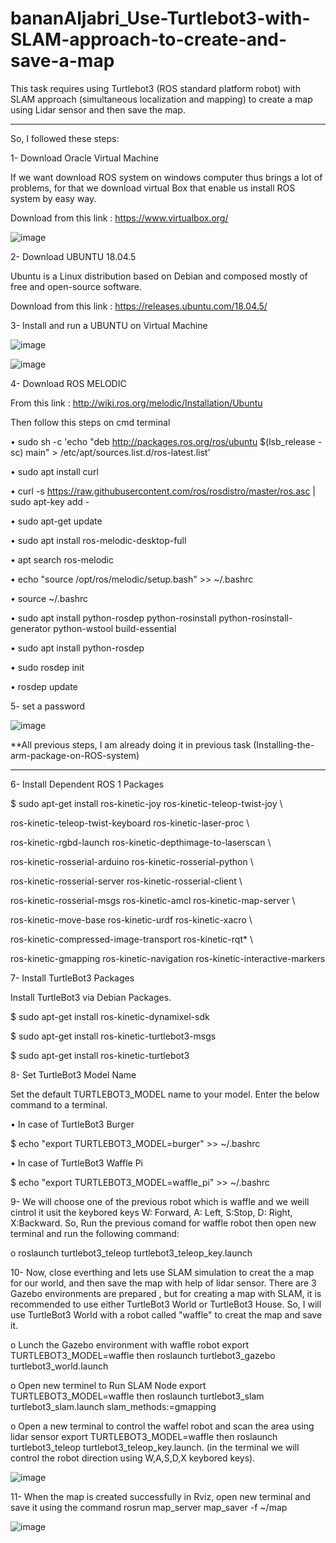 # bananAljabri_Use-Turtlebot3-with-SLAM-approach-to-create-and-save-a-map

This task requires using Turtlebot3 (ROS standard platform robot) with SLAM approach (simultaneous localization and mapping) to create a map using Lidar sensor and then save the map.
_______________________
So, I followed these steps:

1- Download Oracle Virtual Machine

If we want download ROS system on windows computer thus brings a lot of problems, for that we download virtual Box that enable us install ROS system by easy way.

Download from this link : https://www.virtualbox.org/

![image](https://user-images.githubusercontent.com/81714161/130931258-7a7cda82-d33b-4ed6-b74d-145c4ab7343d.png)


2- Download UBUNTU 18.04.5

Ubuntu is a Linux distribution based on Debian and composed mostly of free and open-source software.

Download from this link : https://releases.ubuntu.com/18.04.5/

3- Install and run a UBUNTU on Virtual Machine

![image](https://user-images.githubusercontent.com/81714161/130931321-18b49762-9874-4483-83f5-bf342792a847.png)

![image](https://user-images.githubusercontent.com/81714161/130931349-e6bcac0d-515b-4c47-b65c-742048ae3b1e.png)


 
4- Download ROS MELODIC

From this link : http://wiki.ros.org/melodic/Installation/Ubuntu

Then follow this steps on cmd terminal

• sudo sh -c 'echo "deb http://packages.ros.org/ros/ubuntu $(lsb_release -sc) main" > /etc/apt/sources.list.d/ros-latest.list'

• sudo apt install curl

• curl -s https://raw.githubusercontent.com/ros/rosdistro/master/ros.asc | sudo apt-key add -

• sudo apt-get update

• sudo apt install ros-melodic-desktop-full

• apt search ros-melodic

• echo "source /opt/ros/melodic/setup.bash" >> ~/.bashrc

• source ~/.bashrc

• sudo apt install python-rosdep python-rosinstall python-rosinstall-generator python-wstool build-essential

• sudo apt install python-rosdep

• sudo rosdep init

• rosdep update

5- set a password

![image](https://user-images.githubusercontent.com/81714161/130931453-31e84033-8057-4dae-97b4-8b29f4ec6baf.png)


**All previous steps, I am already doing it in previous task (Installing-the-arm-package-on-ROS-system)
__________________

6- Install Dependent ROS 1 Packages

 
$ sudo apt-get install ros-kinetic-joy ros-kinetic-teleop-twist-joy \

  ros-kinetic-teleop-twist-keyboard ros-kinetic-laser-proc \
  
  ros-kinetic-rgbd-launch ros-kinetic-depthimage-to-laserscan \
  
  ros-kinetic-rosserial-arduino ros-kinetic-rosserial-python \
  
  ros-kinetic-rosserial-server ros-kinetic-rosserial-client \
  
  ros-kinetic-rosserial-msgs ros-kinetic-amcl ros-kinetic-map-server \
  
  ros-kinetic-move-base ros-kinetic-urdf ros-kinetic-xacro \
  
  ros-kinetic-compressed-image-transport ros-kinetic-rqt* \
  
  ros-kinetic-gmapping ros-kinetic-navigation ros-kinetic-interactive-markers
  
7- Install TurtleBot3 Packages

Install TurtleBot3 via Debian Packages.

$ sudo apt-get install ros-kinetic-dynamixel-sdk

$ sudo apt-get install ros-kinetic-turtlebot3-msgs

$ sudo apt-get install ros-kinetic-turtlebot3

 8- Set TurtleBot3 Model Name
 
Set the default TURTLEBOT3_MODEL name to your model. Enter the below command to a terminal.

•	In case of TurtleBot3 Burger

$ echo "export TURTLEBOT3_MODEL=burger" >> ~/.bashrc

•	In case of TurtleBot3 Waffle Pi

$ echo "export TURTLEBOT3_MODEL=waffle_pi" >> ~/.bashrc

9- We will choose one of the previous robot which is waffle and we weill cintrol it usit the keybored keys W: Forward, A: Left, S:Stop, D: Right, X:Backward. So, Run the previous comand for waffle robot then open new terminal and run the following command:

o	roslaunch turtlebot3_teleop turtlebot3_teleop_key.launch

10-	Now, close everthing and lets use SLAM simulation to creat the a map for our world, and then save the map with help of lidar sensor. There are 3 Gazebo environments are prepared , but for creating a map with SLAM, it is recommended to use either TurtleBot3 World or TurtleBot3 House. So, I will use TurtleBot3 World with a robot called "waffle" to creat the map and save it.

o	Lunch the Gazebo environment with waffle robot export TURTLEBOT3_MODEL=waffle then roslaunch turtlebot3_gazebo turtlebot3_world.launch

o	Open new terminel to Run SLAM Node export TURTLEBOT3_MODEL=waffle then roslaunch turtlebot3_slam turtlebot3_slam.launch slam_methods:=gmapping

o	Open a new terminal to control the waffel robot and scan the area using lidar sensor export TURTLEBOT3_MODEL=waffle then roslaunch turtlebot3_teleop turtlebot3_teleop_key.launch. (in the terminal we will control the robot direction using W,A,S,D,X keybored keys).


![image](https://user-images.githubusercontent.com/81714161/130931602-a77602b7-34b9-4830-be4b-6fca6e011c50.png)


11-	When the map is created successfully in Rviz, open new terminal and save it using the command rosrun map_server map_saver -f ~/map


![image](https://user-images.githubusercontent.com/81714161/130931680-2b47b2fd-c65d-48ee-9e1d-12f5dea43538.png)

 



